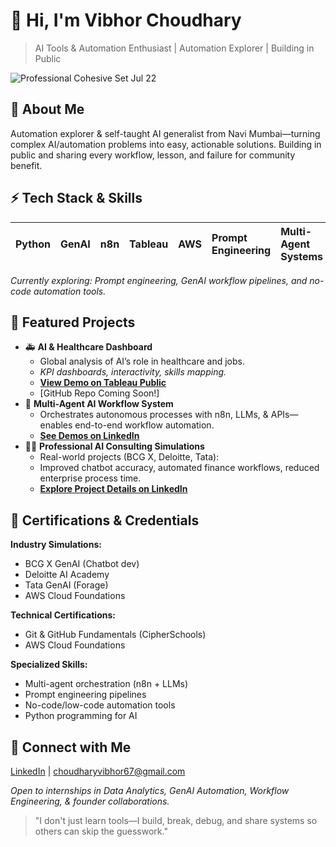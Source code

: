 # 👋 Hi, I'm Vibhor Choudhary

> AI Tools \& Automation Enthusiast | Automation Explorer | Building in Public

![Professional Cohesive Set Jul 22](https://github.com/user-attachments/assets/81e4ea6f-4877-4bf5-ac4c-584cdef98b5d)

## 🚀 About Me

Automation explorer \& self-taught AI generalist from Navi Mumbai—turning complex AI/automation problems into easy, actionable solutions. Building in public and sharing every workflow, lesson, and failure for community benefit.

## ⚡ Tech Stack \& Skills

| Python | GenAI | n8n | Tableau | AWS | Prompt Engineering | Multi-Agent Systems |
| :-- | :-- | :-- | :-- | :-- | :-- | :-- |

*Currently exploring: Prompt engineering, GenAI workflow pipelines, and no-code automation tools.*

## 📂 Featured Projects

- 🚑 **AI \& Healthcare Dashboard**
    * Global analysis of AI’s role in healthcare and jobs.
    * *KPI dashboards, interactivity, skills mapping.*
    * [**View Demo on Tableau Public**](https://public.tableau.com/app/profile/vibhor.choudhary5942/viz/AivsNonAiDashboard/AIVSNONAIJOBS)
    * [GitHub Repo Coming Soon!]
- 🤖 **Multi-Agent AI Workflow System**
    * Orchestrates autonomous processes with n8n, LLMs, \& APIs—enables end-to-end workflow automation.
    * [**See Demos on LinkedIn**](https://www.linkedin.com/posts/vibhor-choudhary_day5of30-buildwithai-n8n-activity-7346764721766715392-u_U_?utm_source=share&utm_medium=member_desktop&rcm=ACoAAEfTicoBU2B8P8hFLvcU5VsQ9gECi2-oIZM)
- 🧑‍💼 **Professional AI Consulting Simulations**
    * Real-world projects (BCG X, Deloitte, Tata):
    * Improved chatbot accuracy, automated finance workflows, reduced enterprise process time.
    * [**Explore Project Details on LinkedIn**](https://www.linkedin.com/in/vibhor-choudhary/)


## 🏅 Certifications \& Credentials

**Industry Simulations:**

* BCG X GenAI (Chatbot dev)
* Deloitte AI Academy
* Tata GenAI (Forage)
* AWS Cloud Foundations

**Technical Certifications:**

* Git \& GitHub Fundamentals (CipherSchools)
* AWS Cloud Foundations

**Specialized Skills:**

* Multi-agent orchestration (n8n + LLMs)
* Prompt engineering pipelines
* No-code/low-code automation tools
* Python programming for AI


## 🔗 Connect with Me

[LinkedIn](https://www.linkedin.com/in/vibhor-choudhary/) | choudharyvibhor67@gmail.com

*Open to internships in Data Analytics, GenAI Automation, Workflow Engineering, \& founder collaborations.*

> "I don't just learn tools—I build, break, debug, and share systems so others can skip the guesswork."
